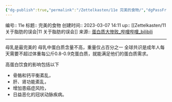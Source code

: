 ```yaml
---
{"dg-publish":true,"permalink":"/Zettelkasten/11e 完美的食物/","dgPassFrontmatter":true}
---
```


编号:: 11e
标题:: 完美的食物
创建时间:: 2023-03-07 14:11
up:: [[Zettelkasten/11 关于脂肪的误会\|11 关于脂肪的误会]]
来源:: [蛋白质大惨败_哔哩哔哩_bilibili](https://www.bilibili.com/video/BV1TL4y187L8/?spm_id_from=333.999.0.0&vd_source=bcf798ace50733030b9c7e1fb6a3a349)

---
母乳是最完美的
母乳中蛋白质含量不高，重量仅占百分之一
全球共识是成年人每天需要不超过体重每公斤0.8-0.9克蛋白质，就能满足他们的蛋白质需求。

高蛋白饮食的影响包括以下
- 骨骼和钙平衡紊乱，
- 肝、肾功能紊乱，
- 增加患癌症风险，
- 日益恶化的冠状动脉疾病。